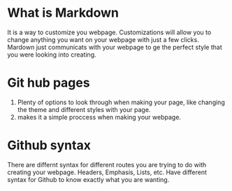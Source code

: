 # What is Markdown
It is a way to customize you webpage. Customizations will allow you to change anything you want on your webpage with just a few clicks. Mardown just communicats with your webpage to ge the perfect style that you were looking into creating.

# Git hub pages
1. Plenty of options to look through when making your page, like changing the theme and different styles with your page.
2. makes it a simple proccess when making your webpage.

# Github syntax
There are differnt syntax for different routes you are trying to do with creating your webpage. Headers, Emphasis, Lists, etc. Have different syntax for Github to know exactly what you are wanting.
